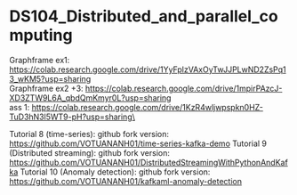 # DS104_Distributed_and_parallel_computing

Graphframe ex1: https://colab.research.google.com/drive/1YyFplzVAxOyTwJJPLwND2ZsPq13_wKM5?usp=sharing \
Graphframe ex2 +3: https://colab.research.google.com/drive/1mpirPAzcJ-XD3ZTW9L6A_qbdQmKmyr0L?usp=sharing \
ass 1: https://colab.research.google.com/drive/1KzR4wljwpspkn0HZ-TuD3hN3l5WT9-pH?usp=sharing\

Tutorial 8 (time-series): github fork version: https://github.com/VOTUANANH01/time-series-kafka-demo
Tutorial 9 (Distributed streaming): github fork version: https://github.com/VOTUANANH01/DistributedStreamingWithPythonAndKafka
Tutorial 10 (Anomaly detection): github fork version: https://github.com/VOTUANANH01/kafkaml-anomaly-detection
